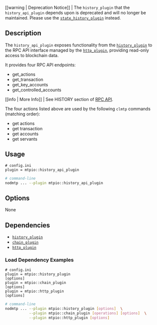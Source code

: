 [[warning | Deprecation Notice]]
| The `history_plugin` that the `history_api_plugin` depends upon is deprecated and will no longer be maintained. Please use the [`state_history_plugin`](../state_history_plugin/index.md) instead.

## Description

The `history_api_plugin` exposes functionality from the [`history_plugin`](../history_plugin/index.md) to the RPC API interface managed by the [`http_plugin`](../http_plugin/index.md), providing read-only access to blockchain data.

It provides four RPC API endpoints:

* get_actions
* get_transaction
* get_key_accounts
* get_controlled_accounts

[[info | More Info]]
| See HISTORY section of [RPC API](https://developers.mtp.io/mtpio-nodmtp/reference).

The four actions listed above are used by the following `clmtp` commands (matching order):

* get actions
* get transaction
* get accounts
* get servants

## Usage

```console
# config.ini
plugin = mtpio::history_api_plugin
```
```sh
# command-line
nodmtp ... --plugin mtpio::history_api_plugin
```

## Options

None

## Dependencies

* [`history_plugin`](../history_plugin/index.md)
* [`chain_plugin`](../chain_plugin/index.md)
* [`http_plugin`](../http_plugin/index.md)

### Load Dependency Examples

```console
# config.ini
plugin = mtpio::history_plugin
[options]
plugin = mtpio::chain_plugin
[options]
plugin = mtpio::http_plugin
[options]
```
```sh
# command-line
nodmtp ... --plugin mtpio::history_plugin [options]  \
           --plugin mtpio::chain_plugin [operations] [options]  \
           --plugin mtpio::http_plugin [options]
```
